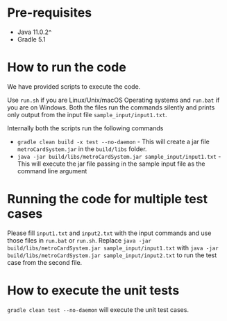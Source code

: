 # Pre-requisites

- Java 11.0.2^
- Gradle 5.1

# How to run the code

We have provided scripts to execute the code.

Use `run.sh` if you are Linux/Unix/macOS Operating systems and `run.bat` if you are on Windows. Both the files run the commands silently and prints only output from the input file `sample_input/input1.txt`.

Internally both the scripts run the following commands

- `gradle clean build -x test --no-daemon` - This will create a jar file `metroCardSystem.jar` in the `build/libs` folder.
- `java -jar build/libs/metroCardSystem.jar sample_input/input1.txt` - This will execute the jar file passing in the sample input file as the command line argument

# Running the code for multiple test cases

Please fill `input1.txt` and `input2.txt` with the input commands and use those files in `run.bat` or `run.sh`. Replace `java -jar build/libs/metroCardSystem.jar sample_input/input1.txt` with `java -jar build/libs/metroCardSystem.jar sample_input/input2.txt` to run the test case from the second file.

# How to execute the unit tests

`gradle clean test --no-daemon` will execute the unit test cases.
